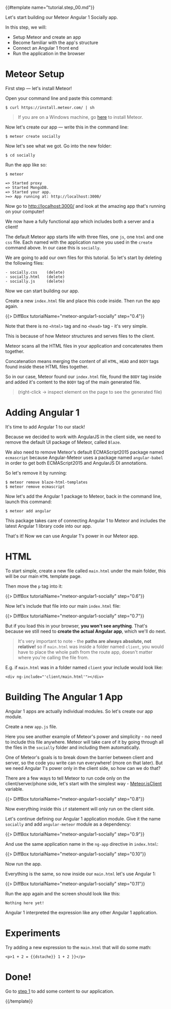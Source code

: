 {{#template name="tutorial.step_00.md"}}

Let's start building our Meteor Angular 1 Socially app.

In this step, we will:

- Setup Meteor and create an app
- Become familiar with the app's structure
- Connect an Angular 1 front end
- Run the application in the browser

# Meteor Setup

First step — let's install Meteor!

Open your command line and paste this command:

    $ curl https://install.meteor.com/ | sh

> If you are on a Windows machine, go [here](https://www.meteor.com/install) to install Meteor.

Now let's create our app — write this in the command line:

    $ meteor create socially

Now let's see what we got. Go into the new folder:

    $ cd socially

Run the app like so:

    $ meteor

    => Started proxy
    => Started MongoDB.
    => Started your app.
    >=> App running at: http://localhost:3000/

Now go to [http://localhost:3000/](http://localhost:3000/)
and look at the amazing app that's running on your computer!

We now have a fully functional app which includes both a server and a client!

The default Meteor app starts life with three files, one `js`, one `html` and one `css` file. Each named with the application name you used in the `create` command above. In our case this is `socially`.

We are going to add our own files for this tutorial. So let's start by deleting the following files:

    - socially.css    (delete)
    - socially.html   (delete)
    - socially.js     (delete)

Now we can start building our app.

Create a new `index.html` file and place this code inside. Then run the app again.


{{> DiffBox tutorialName="meteor-angular1-socially" step="0.4"}}


Note that there is no `<html>` tag and no `<head>` tag - it's very simple.

This is because of how Meteor structures and serves files to the client.

Meteor scans all the HTML files in your application and concatenates them together.

Concatenation means merging the content of all `HTML`, `HEAD` and `BODY` tags found inside these HTML files together.

So in our case, Meteor found our `index.html` file, found the `BODY` tag inside and added it's content to the `BODY` tag of the main generated file.

> (right-click -> inspect element on the page to see the generated file)

# Adding Angular 1

It's time to add Angular 1 to our stack!

Because we decided to work with AngularJS in the client side, we need to remove the default UI package of Meteor, called `Blaze`.

We also need to remove Meteor's default ECMAScript2015 package named `ecmascript` because Angular-Meteor uses a package named `angular-babel` in order to get both ECMAScript2015 and AngularJS DI annotations.

So let's remove it by running:

    $ meteor remove blaze-html-templates
    $ meteor remove ecmascript

Now let's add the Angular 1 package to Meteor, back in the command line, launch this command:

    $ meteor add angular

This package takes care of connecting Angular 1 to Meteor and includes the latest Angular 1 library code into our app.

That's it! Now we can use Angular 1's power in our Meteor app.

# HTML

To start simple, create a new file called `main.html` under the main folder, this will be our main `HTML` template page.

Then move the `p` tag into it:


{{> DiffBox tutorialName="meteor-angular1-socially" step="0.6"}}

Now let's include that file into our main `index.html` file:

{{> DiffBox tutorialName="meteor-angular1-socially" step="0.7"}}


But if you load this in your browser, **you won't see anything**. That's because we still need to **create the actual Angular app**, which we'll do next.

> It's very important to note - the **paths are always absolute, not relative!**  so if `main.html` was inside a folder named `client`, you would have to place the whole path from the route app, doesn't matter where you're calling the file from.

E.g. if `main.html` was in a folder named `client` your include would look like:

    <div ng-include="'client/main.html'"></div>

# Building The Angular 1 App

Angular 1 apps are actually individual modules. So let's create our app module.

Create a new `app.js` file.

Here you see another example of Meteor's power and simplicity - no need to include this file anywhere. Meteor will take care of it by going through all the files in the `socially` folder and including them automatically.

One of Meteor's goals is to break down the barrier between client and server, so the code you write can run everywhere! (more on that later).
But we need Angular 1's power only in the client side, so how can we do that?

There are a few ways to tell Meteor to run code only on the client/server/phone side, let's start with the simplest way - [Meteor.isClient](http://docs.meteor.com/#/full/meteor_isclient) variable.

{{> DiffBox tutorialName="meteor-angular1-socially" step="0.8"}}

Now everything inside this `if` statement will only run on the client side.

Let's continue defining our Angular 1 application module. Give it the name `socially` and add `angular-meteor` module as a dependency:

{{> DiffBox tutorialName="meteor-angular1-socially" step="0.9"}}

And use the same application name in the `ng-app` directive in `index.html`:

{{> DiffBox tutorialName="meteor-angular1-socially" step="0.10"}}


Now run the app.

Everything is the same, so now inside our `main.html` let's use Angular 1:


{{> DiffBox tutorialName="meteor-angular1-socially" step="0.11"}}


Run the app again and the screen should look like this:

    Nothing here yet!

Angular 1 interpreted the expression like any other Angular 1 application.

# Experiments
Try adding a new expression to the `main.html` that will do some math:

    <p>1 + 2 = {{dstache}} 1 + 2 }}</p>

# Done!
Go to [step 1](/tutorial/step_01) to add some content to our application.

{{/template}}

